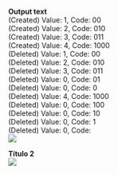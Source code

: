 <p align="left">
  <strong>Output text</strong>
  <br/>
  (Created) Value: 1, Code: 00
  <br/>
  (Created) Value: 2, Code: 010
  <br/>
  (Created) Value: 3, Code: 011
  <br/>
  (Created) Value: 4, Code: 1000
  <br/>
  (Deleted) Value: 1, Code: 00
  <br/>
  (Deleted) Value: 2, Code: 010
  <br/>
  (Deleted) Value: 3, Code: 011
  <br/>
  (Deleted) Value: 0, Code: 01
  <br/>
  (Deleted) Value: 0, Code: 0
  <br/>
  (Deleted) Value: 4, Code: 1000
  <br/>
  (Deleted) Value: 0, Code: 100
  <br/>
  (Deleted) Value: 0, Code: 10
  <br/>
  (Deleted) Value: 0, Code: 1
  <br/>
  (Deleted) Value: 0, Code:
  <br/>
  <img src="https://github.com/emmanuelvelmo/"/>

</p>

<p align="left">
  <strong>Título 2</strong>
  <br/>
  <img src="https://github.com/emmanuelvelmo/"/>
</p>
